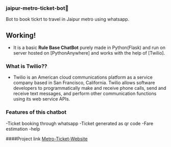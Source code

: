 ### jaipur-metro-ticket-bot👋
Bot to book tickrt to travel in Jaipur metro using whatsapp.

## Working!
- It is a basic <b>Rule Base ChatBot</b> purely made in Python(Flask) and run on server hosted on [PythonAnywhere] and works with the help of [Twilio].

### What is Twilio??
- Twilio is an American cloud communications platform as a service company based in San Francisco, California. Twilio allows software developers to programmatically make and receive phone calls, send and receive text messages, and perform other communication functions using its web service APIs.

### Features of this chatbot
-Ticket booking through whatsapp
-Ticket generated as qr code
-Fare estimation
-help

####Project link
[Metro-Ticket-Website](https://gopesh3652.github.io/jaipur-metro_ticket_bot/)
